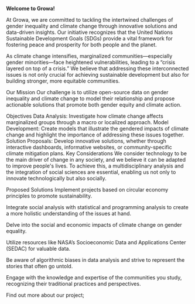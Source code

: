 **Welcome to Growa!**

At Growa, we are committed to tackling the intertwined challenges of gender inequality and climate change through innovative solutions and data-driven insights. Our initiative recognizes that the United Nations Sustainable Development Goals (SDGs) provide a vital framework for fostering peace and prosperity for both people and the planet.

As climate change intensifies, marginalized communities—especially gender minorities—face heightened vulnerabilities, leading to a “crisis layered on top of a crisis.” We believe that addressing these interconnected issues is not only crucial for achieving sustainable development but also for building stronger, more equitable communities.

Our Mission
Our challenge is to utilize open-source data on gender inequality and climate change to model their relationship and propose actionable solutions that promote both gender equity and climate action.

Objectives
Data Analysis: Investigate how climate change affects marginalized groups through a macro or localized approach.
Model Development: Create models that illustrate the gendered impacts of climate change and highlight the importance of addressing these issues together.
Solution Proposals: Develop innovative solutions, whether through interactive dashboards, informative websites, or community-specific climate mitigation plans.
Key Considerations
We consider technology to be the main driver of change in any society, and we believe it can be adapted to improve people's lives. To achieve this, a multidisciplinary analysis and the integration of social sciences are essential, enabling us not only to innovate technologically but also socially.

Proposed Solutions
Implement projects based on circular economy principles to promote sustainability.

Integrate social analysis with statistical and programming analysis to create a more holistic understanding of the issues at hand.

Delve into the social and economic impacts of climate change on gender equality.

Utilize resources like NASA’s Socioeconomic Data and Applications Center (SEDAC) for valuable data.

Be aware of algorithmic biases in data analysis and strive to represent the stories that often go untold.

Engage with the knowledge and expertise of the communities you study, recognizing their traditional practices and perspectives.

Find out more about our project;

